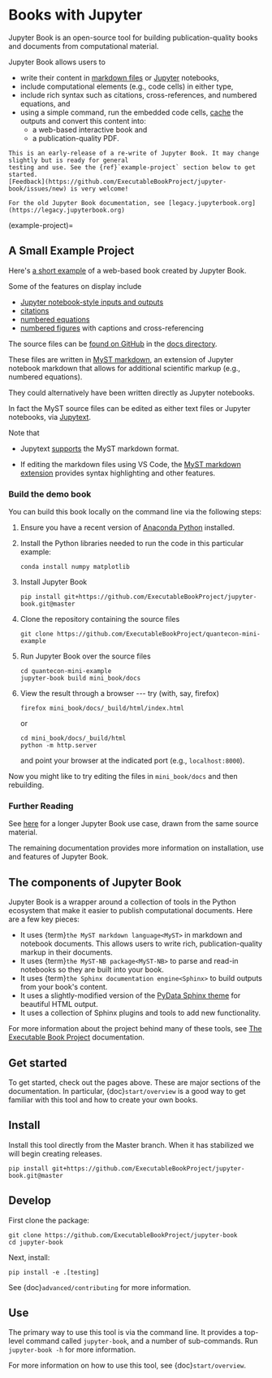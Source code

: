 # Books with Jupyter

Jupyter Book is an open-source tool for building publication-quality books and documents from computational material.

Jupyter Book allows users to

* write their content in [markdown files](https://myst-parser.readthedocs.io/en/latest/) or [Jupyter](https://jupyter.org/) notebooks,
* include computational elements (e.g., code cells) in either type,
* include rich syntax such as citations, cross-references, and numbered equations, and
* using a simple command, run the embedded code cells, [cache](https://jupyter-cache.readthedocs.io/en/latest/) the outputs and convert this content into:
    * a web-based interactive book and
    * a publication-quality PDF.

```{warning}
This is an early-release of a re-write of Jupyter Book. It may change slightly but is ready for general
testing and use. See the {ref}`example-project` section below to get started.
[Feedback](https://github.com/ExecutableBookProject/jupyter-book/issues/new) is very welcome!

For the old Jupyter Book documentation, see [legacy.jupyterbook.org](https://legacy.jupyterbook.org)
```

(example-project)=
## A Small Example Project

Here's [a short example](https://executablebookproject.github.io/quantecon-mini-example/docs/index.html) of a web-based book created by Jupyter Book.

Some of the features on display include

* [Jupyter notebook-style inputs and outputs](https://executablebookproject.github.io/quantecon-mini-example/docs/python_by_example.html#version-1)
* [citations](https://executablebookproject.github.io/quantecon-mini-example/docs/about_py.html#bibliography)
* [numbered equations](https://executablebookproject.github.io/quantecon-mini-example/docs/python_by_example.html#another-application)
* [numbered figures](https://executablebookproject.github.io/quantecon-mini-example/docs/getting_started.html#jupyter-notebooks) with captions and cross-referencing

The source files  can be [found on GitHub](https://github.com/ExecutableBookProject/quantecon-mini-example/) in the [docs directory](https://github.com/ExecutableBookProject/quantecon-mini-example/tree/master/mini_book/docs).

These files are written in [MyST markdown](https://myst-parser.readthedocs.io/en/latest/), an
extension of Jupyter notebook markdown that allows for
additional scientific markup (e.g., numbered equations).

They could alternatively have been written directly as Jupyter notebooks.

In fact the MyST source files can be edited as either text files or Jupyter notebooks,  via [Jupytext](https://jupytext.readthedocs.io/en/latest/introduction.html).

Note that

* Jupytext [supports](https://jupytext.readthedocs.io/en/latest/formats.html#myst-markdown) the MyST markdown format.

* If editing the markdown files using VS Code, the [MyST markdown extension](https://marketplace.visualstudio.com/items?itemName=ExecutableBookProject.myst-highlight) provides syntax highlighting and other features.

### Build the demo book

You can build this book locally on the command line via the following steps:

1. Ensure you have a recent version of [Anaconda Python](https://www.anaconda.com/distribution/) installed.

2. Install the Python libraries needed to run the code in this particular example:

    ```
    conda install numpy matplotlib
    ```

3. Install Jupyter Book

    ```
    pip install git+https://github.com/ExecutableBookProject/jupyter-book.git@master
    ```

4. Clone the repository containing the source files

    ```
    git clone https://github.com/ExecutableBookProject/quantecon-mini-example
    ```

5. Run Jupyter Book over the source files

    ```
    cd quantecon-mini-example
    jupyter-book build mini_book/docs
    ```

6. View the result through a browser --- try (with, say, firefox)


    ```
    firefox mini_book/docs/_build/html/index.html
    ```

    or

    ```
    cd mini_book/docs/_build/html
    python -m http.server
    ```

    and point your browser at the indicated port (e.g., ``localhost:8000``).

Now you might like to try editing the files in ``mini_book/docs`` and then
rebuilding.

### Further Reading

See [here](https://executablebookproject.github.io/quantecon-example/docs/index.html)
for a longer Jupyter Book use case, drawn from the same source material.

The remaining documentation provides more information on installation, use and
features of Jupyter Book.



## The components of Jupyter Book

Jupyter Book is a wrapper around a collection of tools in the Python
ecosystem that make it easier to publish computational documents. Here are
a few key pieces:

* It uses {term}`the MyST markdown language<MyST>` in
  markdown and notebook documents. This allows users to write rich,
  publication-quality markup in their documents.
* It uses {term}`the MyST-NB package<MyST-NB>` to parse and
  read-in notebooks so they are built into your book.
* It uses {term}`the Sphinx documentation engine<Sphinx>`
  to build outputs from your book's content.
* It uses a slightly-modified version of the [PyData Sphinx theme](https://pydata-sphinx-theme.readthedocs.io/en/latest/)
  for beautiful HTML output.
* It uses a collection of Sphinx plugins and tools to add new functionality.

For more information about the project behind many of these tools, see
[The Executable Book Project](https://ebp.jupyterbook.org/) documentation.


## Get started

To get started, check out the pages above. These are major sections of the documentation.
In particular, {doc}`start/overview` is a good way to get familiar with this tool and how to
create your own books.

## Install

Install this tool directly from the Master branch. When it has stabilized
we will begin creating releases.

```
pip install git+https://github.com/ExecutableBookProject/jupyter-book.git@master
```

## Develop

First clone the package:

```
git clone https://github.com/ExecutableBookProject/jupyter-book
cd jupyter-book
```

Next, install:

```
pip install -e .[testing]
```

See {doc}`advanced/contributing` for more information.

## Use

The primary way to use this tool is via the command line. It provides a
top-level command called `jupyter-book`, and a number of sub-commands.
Run `jupyter-book -h` for more information.

For more information on how to use this tool, see {doc}`start/overview`.
